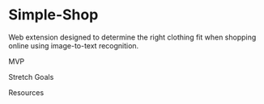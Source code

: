 # Simple-Shop
Web extension designed to determine the right clothing fit when shopping online using image-to-text recognition.

MVP

Stretch Goals

Resources
